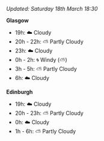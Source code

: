 *Updated: Saturday 18th March 18:30*

**Glasgow**

* 19h: :cloud: Cloudy
* 20h - 22h: :partly_sunny: Partly Cloudy
* 23h: :cloud: Cloudy
* 0h - 2h: :cyclone: Windy (:partly_sunny:)
* 3h - 5h: :partly_sunny: Partly Cloudy
* 6h: :cloud: Cloudy

**Edinburgh**

* 19h: :cloud: Cloudy
* 20h - 23h: :partly_sunny: Partly Cloudy
* 0h: :cloud: Cloudy
* 1h - 6h: :partly_sunny: Partly Cloudy
